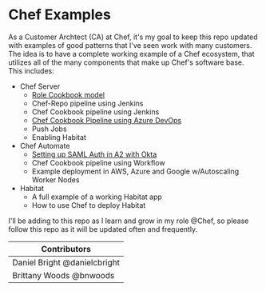 # Chef Examples

As a Customer Archtect (CA) at Chef, it's my goal to keep this repo updated with
examples of good patterns that I've seen work with many customers. The idea is
to have a complete working example of a Chef ecosystem, that utilizes all of the 
many components that make up Chef's software base. This includes:

*  Chef Server
    * [Role Cookbook model](./role_cookbook_model.md)
    * Chef-Repo pipeline using Jenkins
    * Chef Cookbook pipeline using Jenkins
    * [Chef Cookbook Pipeline using Azure DevOps](./azure-devops-pipeline-walkthrough.md)
    * Push Jobs
    * Enabling Habitat 
*  Chef Automate
    * [Setting up SAML Auth in A2 with Okta](./a2-saml-with-okta.md)
    * Chef Cookbook pipeline using Workflow
    * Example deployment in AWS, Azure and Google w/Autoscaling Worker Nodes
*  Habitat
    * A full example of a working Habitat app
    * How to use Chef to deploy Habitat
    
I'll be adding to this repo as I learn and grow in my role @Chef, so please
follow this repo as it will be updated often and frequently.

| Contributors  | 
| ------------- | 
| Daniel Bright @danielcbright  | 
| Brittany Woods @bnwoods |
